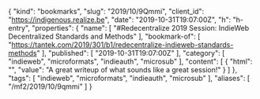 {
  "kind": "bookmarks",
  "slug": "2019/10/9Qmmi",
  "client_id": "https://indigenous.realize.be",
  "date": "2019-10-31T19:07:00Z",
  "h": "h-entry",
  "properties": {
    "name": [
      "#Redecentralize 2019 Session: IndieWeb Decentralized Standards and Methods"
    ],
    "bookmark-of": [
      "https://tantek.com/2019/301/b1/redecentralize-indieweb-standards-methods"
    ],
    "published": [
      "2019-10-31T19:07:00Z"
    ],
    "category": [
      "indieweb",
      "microformats",
      "indieauth",
      "microsub"
    ],
    "content": [
      {
        "html": "",
        "value": "A great writeup of what sounds like a great session!"
      }
    ]
  },
  "tags": [
    "indieweb",
    "microformats",
    "indieauth",
    "microsub"
  ],
  "aliases": [
    "/mf2/2019/10/9qmmi"
  ]
}
